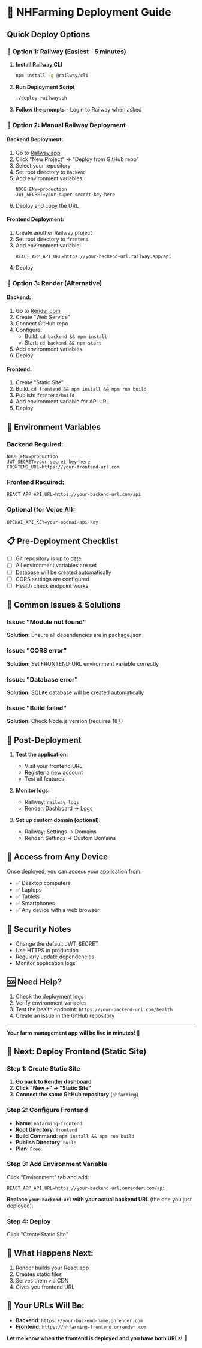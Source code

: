 # 🚀 NHFarming Deployment Guide

## Quick Deploy Options

### 🎯 **Option 1: Railway (Easiest - 5 minutes)**

1. **Install Railway CLI**
   ```bash
   npm install -g @railway/cli
   ```

2. **Run Deployment Script**
   ```bash
   ./deploy-railway.sh
   ```

3. **Follow the prompts** - Login to Railway when asked

### 🎯 **Option 2: Manual Railway Deployment**

#### Backend Deployment:
1. Go to [Railway.app](https://railway.app)
2. Click "New Project" → "Deploy from GitHub repo"
3. Select your repository
4. Set root directory to `backend`
5. Add environment variables:
   ```
   NODE_ENV=production
   JWT_SECRET=your-super-secret-key-here
   ```
6. Deploy and copy the URL

#### Frontend Deployment:
1. Create another Railway project
2. Set root directory to `frontend`
3. Add environment variable:
   ```
   REACT_APP_API_URL=https://your-backend-url.railway.app/api
   ```
4. Deploy

### 🎯 **Option 3: Render (Alternative)**

#### Backend:
1. Go to [Render.com](https://render.com)
2. Create "Web Service"
3. Connect GitHub repo
4. Configure:
   - Build: `cd backend && npm install`
   - Start: `cd backend && npm start`
5. Add environment variables
6. Deploy

#### Frontend:
1. Create "Static Site"
2. Build: `cd frontend && npm install && npm run build`
3. Publish: `frontend/build`
4. Add environment variable for API URL
5. Deploy

## 🔧 Environment Variables

### Backend Required:
```env
NODE_ENV=production
JWT_SECRET=your-secret-key-here
FRONTEND_URL=https://your-frontend-url.com
```

### Frontend Required:
```env
REACT_APP_API_URL=https://your-backend-url.com/api
```

### Optional (for Voice AI):
```env
OPENAI_API_KEY=your-openai-api-key
```

## 📋 Pre-Deployment Checklist

- [ ] Git repository is up to date
- [ ] All environment variables are set
- [ ] Database will be created automatically
- [ ] CORS settings are configured
- [ ] Health check endpoint works

## 🚨 Common Issues & Solutions

### Issue: "Module not found"
**Solution:** Ensure all dependencies are in package.json

### Issue: "CORS error"
**Solution:** Set FRONTEND_URL environment variable correctly

### Issue: "Database error"
**Solution:** SQLite database will be created automatically

### Issue: "Build failed"
**Solution:** Check Node.js version (requires 18+)

## 🔗 Post-Deployment

1. **Test the application:**
   - Visit your frontend URL
   - Register a new account
   - Test all features

2. **Monitor logs:**
   - Railway: `railway logs`
   - Render: Dashboard → Logs

3. **Set up custom domain (optional):**
   - Railway: Settings → Domains
   - Render: Settings → Custom Domains

## 📱 Access from Any Device

Once deployed, you can access your application from:
- ✅ Desktop computers
- ✅ Laptops
- ✅ Tablets
- ✅ Smartphones
- ✅ Any device with a web browser

## 🔐 Security Notes

- Change the default JWT_SECRET
- Use HTTPS in production
- Regularly update dependencies
- Monitor application logs

## 🆘 Need Help?

1. Check the deployment logs
2. Verify environment variables
3. Test the health endpoint: `https://your-backend-url.com/health`
4. Create an issue in the GitHub repository

---

**Your farm management app will be live in minutes! 🌾** 

## 🚀 **Next: Deploy Frontend (Static Site)**

### **Step 1: Create Static Site**
1. **Go back to Render dashboard**
2. **Click "New +" → "Static Site"**
3. **Connect the same GitHub repository** (`nhfarming`)

### **Step 2: Configure Frontend**
- **Name**: `nhfarming-frontend`
- **Root Directory**: `frontend`
- **Build Command**: `npm install && npm run build`
- **Publish Directory**: `build`
- **Plan**: `Free`

### **Step 3: Add Environment Variable**
Click "Environment" tab and add:
```
REACT_APP_API_URL=https://your-backend-url.onrender.com/api
```

**Replace `your-backend-url` with your actual backend URL** (the one you just deployed).

### **Step 4: Deploy**
Click "Create Static Site"

## 📱 **What Happens Next:**
1. Render builds your React app
2. Creates static files
3. Serves them via CDN
4. Gives you frontend URL

## 🔗 **Your URLs Will Be:**
- **Backend**: `https://your-backend-name.onrender.com`
- **Frontend**: `https://nhfarming-frontend.onrender.com`

**Let me know when the frontend is deployed and you have both URLs!** 🚜 